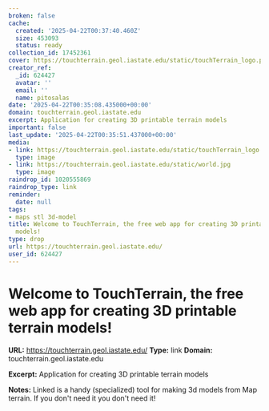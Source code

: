 ```yaml
---
broken: false
cache:
  created: '2025-04-22T00:37:40.460Z'
  size: 453093
  status: ready
collection_id: 17452361
cover: https://touchterrain.geol.iastate.edu/static/touchTerrain_logo.png
creator_ref:
  _id: 624427
  avatar: ''
  email: ''
  name: pitosalas
date: '2025-04-22T00:35:08.435000+00:00'
domain: touchterrain.geol.iastate.edu
excerpt: Application for creating 3D printable terrain models
important: false
last_update: '2025-04-22T00:35:51.437000+00:00'
media:
- link: https://touchterrain.geol.iastate.edu/static/touchTerrain_logo.png
  type: image
- link: https://touchterrain.geol.iastate.edu/static/world.jpg
  type: image
raindrop_id: 1020555869
raindrop_type: link
reminder:
  date: null
tags:
- maps stl 3d-model
title: Welcome to TouchTerrain, the free web app for creating 3D printable terrain
  models!
type: drop
url: https://touchterrain.geol.iastate.edu/
user_id: 624427
---
```


# Welcome to TouchTerrain, the free web app for creating 3D printable terrain models!

**URL:** https://touchterrain.geol.iastate.edu/
**Type:** link
**Domain:** touchterrain.geol.iastate.edu

**Excerpt:** Application for creating 3D printable terrain models

**Notes:**
Linked is a handy (specialized) tool for making 3d models from Map terrain. If you don't need it you don't need it!
